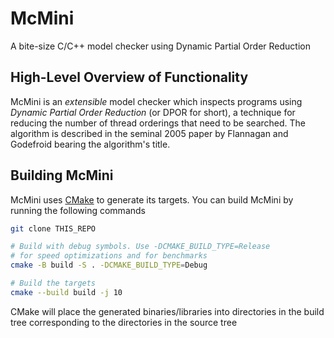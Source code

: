# McMini
A bite-size C/C++ model checker using Dynamic Partial Order Reduction

## High-Level Overview of Functionality
McMini is an _extensible_ model checker which inspects
programs using _Dynamic Partial Order Reduction_ (or DPOR for
short), a technique for reducing the number of thread orderings 
that need to be searched. The algorithm is described in the seminal
2005 paper by Flannagan and Godefroid bearing the algorithm's title.

## Building McMini
McMini uses [CMake](https://cmake.org) to generate its targets. You can 
build McMini by running the following commands

```bash
git clone THIS_REPO

# Build with debug symbols. Use -DCMAKE_BUILD_TYPE=Release
# for speed optimizations and for benchmarks 
cmake -B build -S . -DCMAKE_BUILD_TYPE=Debug

# Build the targets
cmake --build build -j 10
```
CMake will place the generated binaries/libraries into directories
in the build tree corresponding to the directories in the source tree
